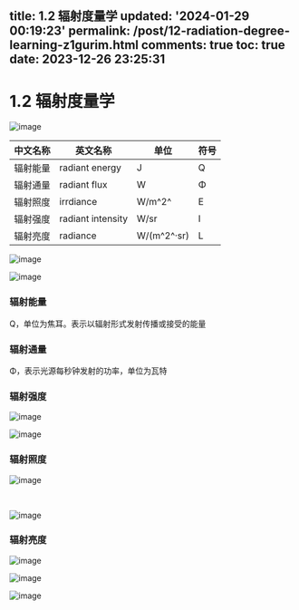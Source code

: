 title: 1.2 辐射度量学
updated: '2024-01-29 00:19:23'
permalink: /post/12-radiation-degree-learning-z1gurim.html
comments: true
toc: true
date: 2023-12-26 23:25:31
---

# 1.2 辐射度量学

​![image](https://raw.githubusercontent.com/KangHogfish/PicBed/main/asset/202401290019188.png)​

|中文名称|英文名称|单位|符号|
| ----------| -------------------| -----------| ------|
|辐射能量|radiant energy|J|Q|
|辐射通量|radiant flux|W|Φ|
|辐射照度|irrdiance|W/m^2^|E|
|辐射强度|radiant intensity|W/sr|I|
|辐射亮度|radiance|W/(m^2^·sr)|L|

​![image](https://raw.githubusercontent.com/KangHogfish/PicBed/main/asset/202401290019479.png)​

​![image](https://raw.githubusercontent.com/KangHogfish/PicBed/main/asset/202401290019569.png)

### 辐射能量

Q，单位为焦耳。表示以辐射形式发射传播或接受的能量

### 辐射通量

Φ，表示光源每秒钟发射的功率，单位为瓦特

### 辐射强度

​![image](https://raw.githubusercontent.com/KangHogfish/PicBed/main/asset/202401290019756.png)​

​![image](https://raw.githubusercontent.com/KangHogfish/PicBed/main/asset/202401290019652.png)​

### 辐射照度

​![image](https://raw.githubusercontent.com/KangHogfish/PicBed/main/asset/202401290019408.png)​

‍

​![image](https://raw.githubusercontent.com/KangHogfish/PicBed/main/asset/202401290019152.png)​

### 辐射亮度

​![image](https://raw.githubusercontent.com/KangHogfish/PicBed/main/asset/202401290019241.png)​

​![image](https://raw.githubusercontent.com/KangHogfish/PicBed/main/asset/202401290019271.png)​

​![image](https://raw.githubusercontent.com/KangHogfish/PicBed/main/asset/202401290019516.png)​

